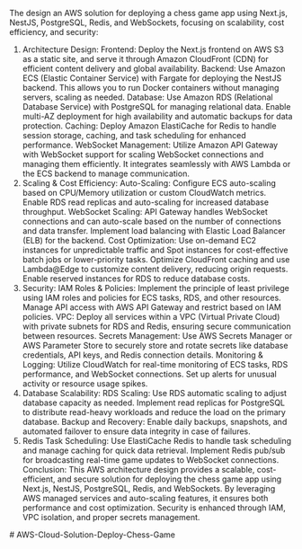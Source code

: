 The design an AWS solution for deploying a chess game app using Next.js, NestJS, PostgreSQL, Redis, and WebSockets, focusing on scalability, cost efficiency, and security:

1. Architecture Design:
Frontend: Deploy the Next.js frontend on AWS S3 as a static site, and serve it through Amazon CloudFront (CDN) for efficient content delivery and global availability.
Backend: Use Amazon ECS (Elastic Container Service) with Fargate for deploying the NestJS backend. This allows you to run Docker containers without managing servers, scaling as needed.
Database: Use Amazon RDS (Relational Database Service) with PostgreSQL for managing relational data. Enable multi-AZ deployment for high availability and automatic backups for data protection.
Caching: Deploy Amazon ElastiCache for Redis to handle session storage, caching, and task scheduling for enhanced performance.
WebSocket Management: Utilize Amazon API Gateway with WebSocket support for scaling WebSocket connections and managing them efficiently. It integrates seamlessly with AWS Lambda or the ECS backend to manage communication.
2. Scaling & Cost Efficiency:
Auto-Scaling:
Configure ECS auto-scaling based on CPU/Memory utilization or custom CloudWatch metrics.
Enable RDS read replicas and auto-scaling for increased database throughput.
WebSocket Scaling: API Gateway handles WebSocket connections and can auto-scale based on the number of connections and data transfer. Implement load balancing with Elastic Load Balancer (ELB) for the backend.
Cost Optimization:
Use on-demand EC2 instances for unpredictable traffic and Spot instances for cost-effective batch jobs or lower-priority tasks.
Optimize CloudFront caching and use Lambda@Edge to customize content delivery, reducing origin requests.
Enable reserved instances for RDS to reduce database costs.
3. Security:
IAM Roles & Policies: Implement the principle of least privilege using IAM roles and policies for ECS tasks, RDS, and other resources. Manage API access with AWS API Gateway and restrict based on IAM policies.
VPC: Deploy all services within a VPC (Virtual Private Cloud) with private subnets for RDS and Redis, ensuring secure communication between resources.
Secrets Management: Use AWS Secrets Manager or AWS Parameter Store to securely store and rotate secrets like database credentials, API keys, and Redis connection details.
Monitoring & Logging: Utilize CloudWatch for real-time monitoring of ECS tasks, RDS performance, and WebSocket connections. Set up alerts for unusual activity or resource usage spikes.
4. Database Scalability:
RDS Scaling: Use RDS automatic scaling to adjust database capacity as needed. Implement read replicas for PostgreSQL to distribute read-heavy workloads and reduce the load on the primary database.
Backup and Recovery: Enable daily backups, snapshots, and automated failover to ensure data integrity in case of failures.
5. Redis Task Scheduling:
Use ElastiCache Redis to handle task scheduling and manage caching for quick data retrieval. Implement Redis pub/sub for broadcasting real-time game updates to WebSocket connections.
Conclusion:
This AWS architecture design provides a scalable, cost-efficient, and secure solution for deploying the chess game app using Next.js, NestJS, PostgreSQL, Redis, and WebSockets. By leveraging AWS managed services and auto-scaling features, it ensures both performance and cost optimization. Security is enhanced through IAM, VPC isolation, and proper secrets management.






#   A W S - C l o u d - S o l u t i o n - D e p l o y - C h e s s - G a m e  
 